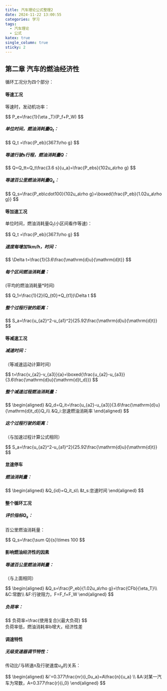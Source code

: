 ```yaml
---
title: 汽车理论公式整理2
date: 2024-11-22 13:00:55
categories: 学习
tags:
  - 汽车理论
  - 公式
katex: true
single_column: true
sticky: 2
---
```

## 第二章 汽车的燃油经济性

<!--more-->
循环工况分为四个部分：
#### 等速工况
等速时，发动机功率：
<div>$$
P_e=\frac{1}{\eta _T}(P_f+P_W)
$$</div>

##### 单位时间，燃油消耗量$Q_t$：
<div>$$
Q_t =\frac{P_eb}{367.1\rho g}
$$</div>

##### 等速行驶s行程，燃油消耗量$Q$：
<div>$$
Q=Q_tt=Q_t\frac{3.6 s}{u_a}=\frac{P_ebs}{102u_a\rho g}
$$</div>

##### 等速百公里燃油消耗量$Q_s$：
<div>$$
Q_s=\frac{P_eb\cdot100}{102u_a\rho g}=\boxed{\frac{P_eb}{1.02u_a\rho g}}
$$</div>

#### 等加速工况
单位时间，燃油消耗量$Q_t$(小区间看作等速)：
<div>$$
Q_t =\frac{P_eb}{367.1\rho g}
$$</div>

##### 速度每增加1km/h，时间：
<div>$$
\Delta t=\frac{1}{3.6\frac{\mathrm{d}u}{\mathrm{d}t}}
$$</div>

##### 每个区间燃油消耗量：
(平均的燃油消耗量\*时间)
<div>$$
Q_1=\frac{1}{2}(Q_{t0}+Q_{t1})\Delta t
$$</div>

##### 整个过程行驶的距离：
<div>$$
S_a=\frac{u_{a2}^2-u_{a1}^2}{25.92\frac{\mathrm{d}u}{\mathrm{d}t}}
$$</div>

#### 等减速工况
##### 减速时间：
（等减速运动计算时间）
<div>$$
t=\frac{v_{a2}-v_{a3}}{a}=\boxed{\frac{u_{a2}-u_{a3}}{3.6\frac{\mathrm{d}u}{\mathrm{d}t_d}}}
$$</div>

##### 整个减速过程燃油消耗量：
<div>$$
\begin{aligned}
&Q_d=Q_it=\frac{u_{a2}-u_{a3}}{3.6\frac{\mathrm{d}u}{\mathrm{d}t_d}}Q_i\\
&Q_i:怠速燃油消耗率
\end{aligned}
$$</div>

##### 这个过程行驶的距离：
（与加速过程计算公式相同）
<div>$$
S_a=\frac{u_{a2}^2-u_{a1}^2}{25.92\frac{\mathrm{d}u}{\mathrm{d}t}}
$$</div>

#### 怠速停车
##### 燃油消耗量：
<div>$$
\begin{aligned}
&Q_{id}=Q_it_s\\
&t_s:怠速时间
\end{aligned}
$$</div>

#### 整个循环工况
##### 评价指标$Q_s$：
百公里燃油消耗量：
<div>$$
Q_s=\frac{\sum Q}{s}\times 100
$$</div>

#### 影响燃油经济性的因素
##### 等速百公里燃油消耗量：
（与上面相同）
<div>$$
\begin{aligned}
&Q_s=\frac{P_eb}{1.02u_a\rho g}=\frac{CFb}{\eta_T}\\
&C:常数\\
&F:行驶阻力，F=F_f+F_W
\end{aligned}
$$</div>

##### 负荷率：
<div>$$
负荷率=\frac{使用复合}{最大负荷}
$$</div>
负荷率低，燃油消耗率b增大，经济性差

#### 调速特性
##### 无级变速器调节特性：
传动比$i'$与转速$n$及行驶速度$u_a$的关系：
<div>$$
\begin{aligned}
&i'=0.377\frac{nr}{i_0u_a}=A\frac{n}{u_a}  \\
&A:对某一汽车为常数，A=0.377\frac{r}{i_0} 
\end{aligned}
$$</div>

